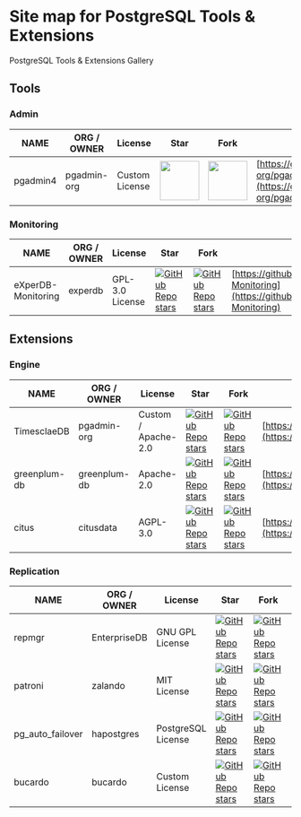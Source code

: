 # Site map for PostgreSQL Tools & Extensions
PostgreSQL Tools & Extensions Gallery

## Tools
### Admin
NAME|ORG / OWNER|License|Star|Fork|URL
-|-|-|-|-|-
pgadmin4|pgadmin-org|Custom License|<img src="https://img.shields.io/github/stars/pgadmin-org/pgadmin4" width="70">|<img src="https://img.shields.io/github/stars/pgadmin-org/pgadmin4" width="70">|[https://github.com/pgadmin-org/pgadmin4](https://github.com/pgadmin-org/pgadmin4)

### Monitoring
NAME|ORG / OWNER|License|Star|Fork|URL
-|-|-|-|-|-
eXperDB-Monitoring|experdb|GPL-3.0 License|[![GitHub Repo stars](https://img.shields.io/github/stars/experdb/eXperDB-Monitoring)](https://github.com/experdb/eXperDB-Monitoring)|[![GitHub Repo stars](https://img.shields.io/github/forks/experdb/eXperDB-Monitoring)](https://github.com/experdb/eXperDB-Monitoring)|[https://github.com/experdb/eXperDB-Monitoring](https://github.com/experdb/eXperDB-Monitoring)

## Extensions
### Engine
NAME|ORG / OWNER|License|Star|Fork|URL
-|-|-|-|-|-
TimesclaeDB|pgadmin-org|Custom / Apache-2.0|[![GitHub Repo stars](https://img.shields.io/github/stars/timescale/timescaledb)](https://github.com/timescale/timescaledb)|[![GitHub Repo stars](https://img.shields.io/github/forks/timescale/timescaledb)](https://github.com/timescale/timescaledb)|[https://github.com/timescale/timescaledb](https://github.com/timescale/timescaledb)
greenplum-db|greenplum-db|Apache-2.0|[![GitHub Repo stars](https://img.shields.io/github/stars/greenplum-db/gpdb)](https://github.com/greenplum-db/gpdb)|[![GitHub Repo stars](https://img.shields.io/github/forks/greenplum-db/gpdb)](https://github.com/greenplum-db/gpdb)|[https://github.com/greenplum-db/gpdb](https://github.com/greenplum-db/gpdb)
citus|citusdata|AGPL-3.0|[![GitHub Repo stars](https://img.shields.io/github/stars/citusdata/citus)](https://github.com/citusdata/citus)|[![GitHub Repo stars](https://img.shields.io/github/forks/citusdata/citus)](https://github.com/citusdata/citus)|[https://github.com/citusdata/citus](https://github.com/citusdata/citus)



### Replication
NAME|ORG / OWNER|License|Star|Fork|URL
-|-|-|-|-|-
repmgr|EnterpriseDB|GNU GPL License|[![GitHub Repo stars](https://img.shields.io/github/stars/EnterpriseDB/repmgr)](https://github.com/EnterpriseDB/repmgr)|[![GitHub Repo stars](https://img.shields.io/github/forks/EnterpriseDB/repmgr)](https://github.com/EnterpriseDB/repmgr)|[https://github.com/EnterpriseDB/repmgr](https://github.com/EnterpriseDB/repmgr)
patroni|zalando|MIT License|[![GitHub Repo stars](https://img.shields.io/github/stars/zalando/patroni)](https://github.com/zalando/patroni)|[![GitHub Repo stars](https://img.shields.io/github/forks/zalando/patroni)](https://github.com/zalando/patroni)|[https://github.com/zalando/patroni](https://github.com/zalando/patroni)
pg_auto_failover|hapostgres|PostgreSQL License|[![GitHub Repo stars](https://img.shields.io/github/stars/hapostgres/pg_auto_failover)](https://github.com/hapostgres/pg_auto_failover)|[![GitHub Repo stars](https://img.shields.io/github/forks/hapostgres/pg_auto_failover)](https://github.com/hapostgres/pg_auto_failover)|[https://github.com/hapostgres/pg_auto_failover](https://github.com/hapostgres/pg_auto_failover)
bucardo|bucardo|Custom License|[![GitHub Repo stars](https://img.shields.io/github/stars/bucardo/bucardo)](https://github.com/bucardo/bucardo)|[![GitHub Repo stars](https://img.shields.io/github/forks/bucardo/bucardo)](https://github.com/hapostgres/pg_auto_failover)|[https://github.com/bucardo/bucardo](https://github.com/bucardo/bucardo)
